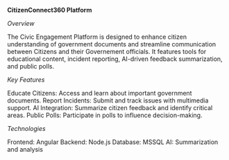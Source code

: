 **CitizenConnect360 Platform**

*Overview*

The Civic Engagement Platform is designed to enhance citizen understanding of government documents and streamline communication between Citizens and their Governement officials. It features tools for educational content, incident reporting, AI-driven feedback summarization, and public polls.

*Key Features*

Educate Citizens: Access and learn about important government documents.
Report Incidents: Submit and track issues with multimedia support.
AI Integration: Summarize citizen feedback and identify critical areas.
Public Polls: Participate in polls to influence decision-making.

*Technologies*

Frontend: Angular
Backend: Node.js
Database: MSSQL
AI: Summarization and analysis
